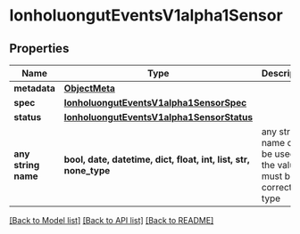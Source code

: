 # IonholuongutEventsV1alpha1Sensor


## Properties
Name | Type | Description | Notes
------------ | ------------- | ------------- | -------------
**metadata** | [**ObjectMeta**](ObjectMeta.md) |  | [optional] 
**spec** | [**IonholuongutEventsV1alpha1SensorSpec**](IonholuongutEventsV1alpha1SensorSpec.md) |  | [optional] 
**status** | [**IonholuongutEventsV1alpha1SensorStatus**](IonholuongutEventsV1alpha1SensorStatus.md) |  | [optional] 
**any string name** | **bool, date, datetime, dict, float, int, list, str, none_type** | any string name can be used but the value must be the correct type | [optional]

[[Back to Model list]](../README.md#documentation-for-models) [[Back to API list]](../README.md#documentation-for-api-endpoints) [[Back to README]](../README.md)


